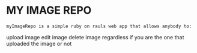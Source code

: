 # MY IMAGE REPO

	myImageRepo is a simple ruby on rauls web app that allows anybody to:
upload image
edit image
delete image 
	regardless if you are the one that uploaded the image or not
